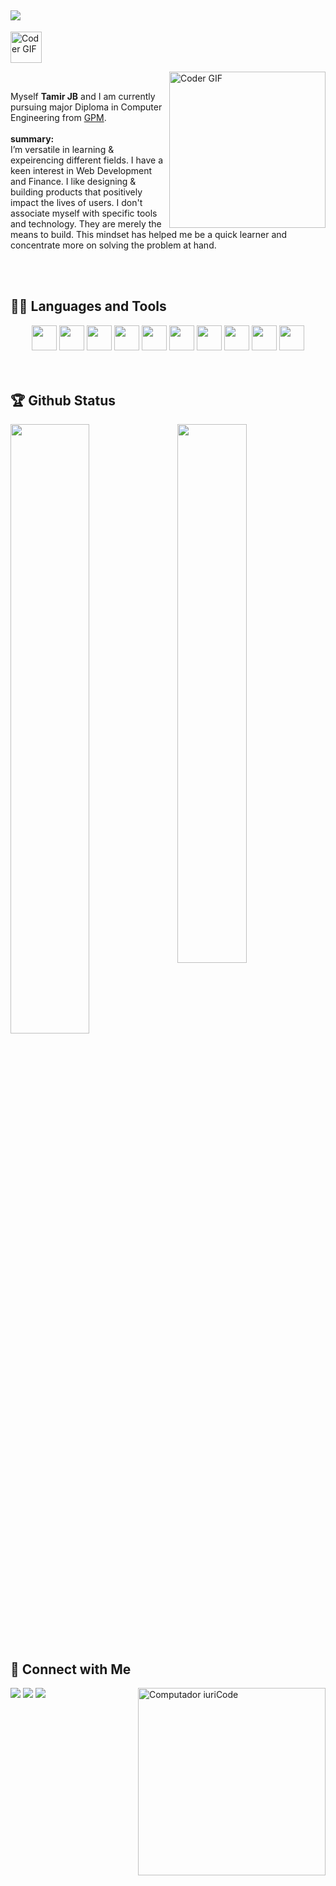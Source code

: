  ## ![](https://github.com/anaskhan28/anaskhan28/blob/main/Assest/Cover.png)
<img alt="Coder GIF"  height= 50 src = "https://github.com/anaskhan28/anaskhan28/blob/main/Assest/Hello.gif" /> </div>

<img align="right" alt="Coder GIF" height=250 src="https://thumbs.gfycat.com/EvilNextDevilfish-small.gif" />

<br>

 Myself **Tamir JB** and I am currently pursuing major Diploma in Computer Engineering from [GPM](https://gpmumbai.ac.in/gpmweb/). <br><br>
 **summary:** 
 <br>
 I’m versatile in learning & expeirencing different fields. I have a keen interest in Web Development and Finance. I like designing & building products that positively impact the lives of users. I don't associate myself with specific tools and technology. They are merely the means to build. This mindset has helped me be a quick learner and concentrate more on solving the problem at hand.

<br>
<br>

## 👨‍💻 Languages and Tools
<div align="center">
<img src="https://github.com/tamerjb/tamerjb/blob/main/Assest/css.png?raw=true" height="40">
<img src="https://github.com/tamerjb/tamerjb/blob/main/Assest/html.png?raw=true" height="40" >
<img src="https://github.com/tamerjb/tamerjb/blob/main/Assest/c.png?raw=true" height="40">
<img src="https://github.com/tamerjb/tamerjb/blob/main/Assest/c++.png?raw=true" height="40" >
<img src="https://github.com/tamerjb/tamerjb/blob/main/Assest/java.png?raw=true" height="40">
<img src="https://github.com/tamerjb/tamerjb/blob/main/Assest/python.png?raw=true" height="40">
<img src="https://github.com/tamerjb/tamerjb/blob/main/Assest/flutter.png?raw=true" height="40">
<img src="https://github.com/tamerjb/tamerjb/blob/main/Assest/android.png?raw=true" height="40">
<img src="https://github.com/tamerjb/tamerjb/blob/main/Assest/git.png?raw=true" height="40" >
<img src="https://github.com/tamerjb/tamerjb/blob/main/Assest/vs.png?raw=true" height="40">

</div>
<br>
<br>

## 🏆 Github Status

<img  src="https://github-readme-stats.vercel.app/api?username=tamerjb&show_icons=true&hide_border=false&theme=black" width="47%" align="right" >

<img  src="https://github-readme-streak-stats.herokuapp.com/?user=tamerjb&theme=black" width="50%" >

<br>

## 👨 Connect with Me

<img src="https://raw.githubusercontent.com/MicaelliMedeiros/micaellimedeiros/master/image/computer-illustration.png" min-width="300px" max-width="300px" width="300px" align="right" alt="Computador iuriCode">
<p align="left">

 


 </p>

 <p align="left">

  <a href="https://twitter.com/tamerjbareen" target = "_blank"  alt="Twitter">
  <img src="https://img.shields.io/badge/-Twitter-0e76a8?style=flat-square&logo=Twitter&logoColor=white&link=LINK-DO-SEU-TWITTER"/></a>
 
 <a href="https://www.linkedin.com/in/tamerjb/" target = "_blank" alt="Linkedin">
  <img src="https://img.shields.io/badge/-Linkedin-0e76a8?style=flat-square&logo=Linkedin&logoColor=white&link=LINK-DO-SEU-LINKEDIN"/></a>

  <a href="https://www.instagram.com/tamerjb/" target = "_blank" alt="Instagram">
  <img src="https://img.shields.io/badge/-Instagram-DF0174?style=flat-square&labelColor=DF0174&logo=instagram&logoColor=white&link=LINK-DO-SEU-INSTAGRAM"/></a>
</p>  
